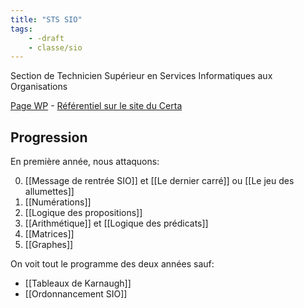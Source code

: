 ```yaml
---
title: "STS SIO"
tags:
    - -draft
    - classe/sio
---
```


Section de Technicien Supérieur en
Services Informatiques aux Organisations

[Page WP](https://fr.wikipedia.org/wiki/Brevet_de_technicien_sup%C3%A9rieur_-_Services_informatiques_aux_organisations) - [Référentiel sur le site du Certa](https://www.reseaucerta.org/le-nouveau-bts-sio-2021)

## Progression

En première année, nous attaquons:

0. [[Message de rentrée SIO]] et
  [[Le dernier carré]] ou [[Le jeu des allumettes]]
1. [[Numérations]]
2. [[Logique des propositions]]
3. [[Arithmétique]] et [[Logique des prédicats]]
4. [[Matrices]]
5. [[Graphes]]

On voit tout le programme des deux années
sauf:

- [[Tableaux de Karnaugh]]
- [[Ordonnancement SIO]]

